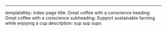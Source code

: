 ---

templateKey: index-page
title: Great coffee with a conscience
heading: Great coffee with a conscience
subheading: Support sustainable farming while enjoying a cup
description: sup sup sups
